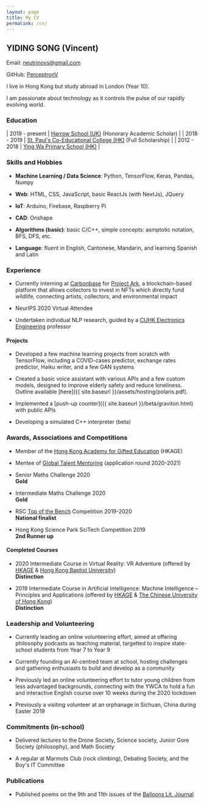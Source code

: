 ```yaml
---
layout: page
title: My CV
permalink: /cv/
---
```


<!-- School CV guidance
    register for proper email

    personal contact details
    personal statement
    work experience
    education
    skills
    hobbies/interests
    references
-->

##  YIDING SONG (Vincent)

Email: [neutrinovs@gmail.com](mailto:neutrinovs@gmail.com)

GitHub: [PerceptronV](https://github.com/PerceptronV/)

I live in Hong Kong but study abroad in London (Year 10).

I am passionate about technology as it controls the pulse of our rapidly evolving world.


### Education

| 2019 - present | [Harrow School (UK)](https://www.harrowschool.org.uk/) (Honorary Academic Scholar) |
| 2018 - 2019 | [St. Paul's Co-Educational College (HK)](https://www.spcc.edu.hk/) (Full Scholarship) |
| 2012 - 2018 | [Ying Wa Primary School (HK)](https://www.yingwaps.edu.hk/) |


### Skills and Hobbies

* __Machine Learning / Data Science__: Python, TensorFlow, Keras, Pandas, Numpy

* __Web__: HTML, CSS, JavaScript, basic ReactJs (with NextJs), JQuery

* __IoT__: Arduino, Firebase, Raspberry Pi

* __CAD__: Onshape

* __Algorithms (basic)__: basic C/C++, simple concepts: asmptotic notation, BFS, DFS, etc.

* __Language__: fluent in English, Cantonese, Mandarin, and learning Spanish and Latin


### Experience

* Currently interning at [Carbonbase](https://www.carbonbase.co/) for [Project Ark](http://project-ark.co/), a blockchain-based platform that allows collectors to invest in NFTs which directly fund wildlife, connecting artists, collectors, and environmental impact

* NeurIPS 2020 Virtual Attendee

* Undertaken individual NLP research, guided by a [CUHK Electronics Engineering](http://www.ee.cuhk.edu.hk/en-gb/) professor


#### Projects

* Developed a few machine learning projects from scratch with TensorFlow, including a COVID-cases predictor, exchange rates predictor, Haiku writer, and a few GAN systems

* Created a basic voice assistant with various APIs and a few custom models, designed to improve elderly safety and reduce loneliness. Outline available [here]({{ site.baseurl }}/assets/hosting/polaris.pdf).

* Implemented a [push-up counter]({{ site.baseurl }}/beta/graviton.html) with public APIs

* Developing a simulated C++ interpreter (beta)


### Awards, Associations and Competitions

* Member of the [Hong Kong Academy for Gifted Education](https://www.hkage.org.hk/en/) (HKAGE)

* Mentee of [Global Talent Mentoring](https://globaltalentmentoring.org/) (application round 2020-2021)

* Senior Maths Challenge 2020 <br/> __Gold__

* Intermediate Maths Challenge 2020 <br/> __Gold__

* RSC [Top of the Bench](https://edu.rsc.org/enrichment/top-of-the-bench) Competition 2019-2020 <br/> __National finalist__

* Hong Kong Science Park SciTech Competition 2019 <br/> __2nd Runner up__


#### Completed Courses

* 2020 Intermediate Course in Virtual Reality: VR Adventure (offered by [HKAGE](https://www.hkage.org.hk/en/) & [Hong Kong Baptist University](https://www.hkbu.edu.hk/eng/main/index.jsp)) <br/> __Distinction__

* 2019 Intermediate Course in Artificial Intelligence: Machine Intelligence – Principles and Applications (offered by [HKAGE](https://www.hkage.org.hk/en/) & [The Chinese University of Hong Kong](https://www.cuhk.edu.hk/english/index.html)) <br/> __Distinction__


### Leadership and Volunteering

* Currently leading an online volunteering effort, aimed at offering philosophy podcasts as teaching material, targetted to inspire state-school students from Year 7 to Year 9

* Currently founding an AI-centred team at school, hosting challenges and gathering enthusiasts to build and develop as a community

* Previously led an online volunteering effort to tutor young children from less advantaged backgrounds, connecting with the YWCA to hold a fun and interactive English course over 10 weeks during the 2020 lockdown

* Previously a visiting volunteer at an orphanage in Sichuan, China during Easter 2019


### Commitments (in-school)

* Delivered lectures to the Drone Society, Science society, Junior Gore Society (philosophy), and Math Society

* A regular at Marmots Club (rock climbing), Debating Society, and the Boy's IT Committee


### Publications

* Published poems on the 9th and 11th issues of the [Balloons Lit. Journal](https://www.balloons-lit-journal.com/)
